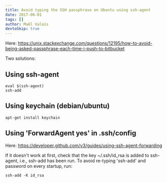 ```yaml
---
title: Avoid typing the SSH passphrase on Ubuntu using ssh-agent
date: 2017-06-01
tags: []
author: Maël Valais
devtoSkip: true
---
```


Here: <https://unix.stackexchange.com/questions/12195/how-to-avoid-being-asked-passphrase-each-time-i-push-to-bitbucket>

Two solutions:

## Using ssh-agent

    eval $(ssh-agent)
    ssh-add

## Using keychain (debian/ubuntu)

    apt-get install keychain

## Using 'ForwardAgent yes' in .ssh/config

Here: <https://developer.github.com/v3/guides/using-ssh-agent-forwarding>

If it doesn't work at first, check that the key ~/.ssh/id_rsa is added to ssh-agent, i.e., ssh-add has been run. To avoid re-typing 'ssh-add' and password on every startup, run:

    ssh-add -K id_rsa
